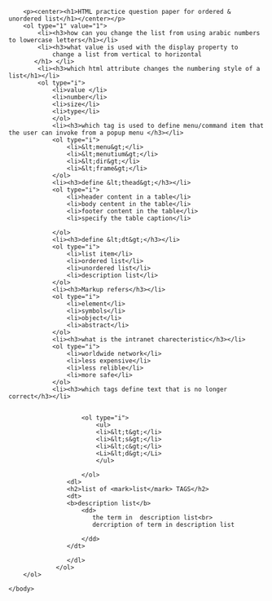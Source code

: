 
<html>
    <head>
        <title>
        odered list and unordered list
        </title>
    </head>
    <body>
        
        <p><center><h1>HTML practice question paper for ordered & unordered list</h1></center></p>
        <ol type="1" value="1">
            <li><h3>how can you change the list from using arabic numbers to lowercase letters</h1></li>
            <li><h3>what value is used with the display property to
                change a list from vertical to horizontal
           </h1> </li>
            <li><h3>which html attribute changes the numbering style of a list</h1></li>
            <ol type="i">
                <li>value </li>
                <li>number</li>
                <li>size</li>
                <li>type</li>
                </ol>
                <li><h3>which tag is used to define menu/command item that the user can invoke from a popup menu </h3></li> 
                <ol type="i">
                    <li>&lt;menu&gt;</li>
                    <li>&lt;menutium&gt;</li>
                    <li>&lt;dir&gt;</li>
                    <li>&lt;frame&gt;</li>
                </ol>
                <li><h3>define &lt;thead&gt;</h3></li>
                <ol type="i">
                    <li>header content in a table</li>
                    <li>body centent in the table</li>
                    <li>footer content in the table</li>
                    <li>specify the table caption</li>
                    
                </ol>
                <li><h3>define &lt;dt&gt;</h3></li>
                <ol type="i">
                    <li>list item</li>
                    <li>ordered list</li>
                    <li>unordered list</li>
                    <li>description list</li>
                </ol>
                <li><h3>Markup refers</h3></li>
                <ol type="i">
                    <li>element</li>
                    <li>symbols</li>
                    <li>object</li>
                    <li>abstract</li>
                </ol>
                <li><h3>what is the intranet charecteristic</h3></li>
                <ol type="i">
                    <li>worldwide network</li>
                    <li>less expensive</li>
                    <li>less relible</li>
                    <li>more safe</li>
                </ol>
                <li><h3>which tags define text that is no longer correct</h3></li>
                
                    
                        <ol type="i">
                            <ul>
                            <li>&lt;t&gt;</li>
                            <li>&lt;s&gt;</li>
                            <li>&lt;c&gt;</li>
                            <Li>&lt;d&gt;</Li>
                            </ul>
                            
                        </ol>
                    <dl>
                    <h2>list of <mark>list</mark> TAGS</h2>
                    <dt>
                    <b>description list</b>
                        <dd>
                           the term in  description list<br>
                           dercription of term in description list
    
                        </dd>
                    </dt>
                    
                    </dl>
                 </ol>
        </ol>
        
    </body>
 </html> 
